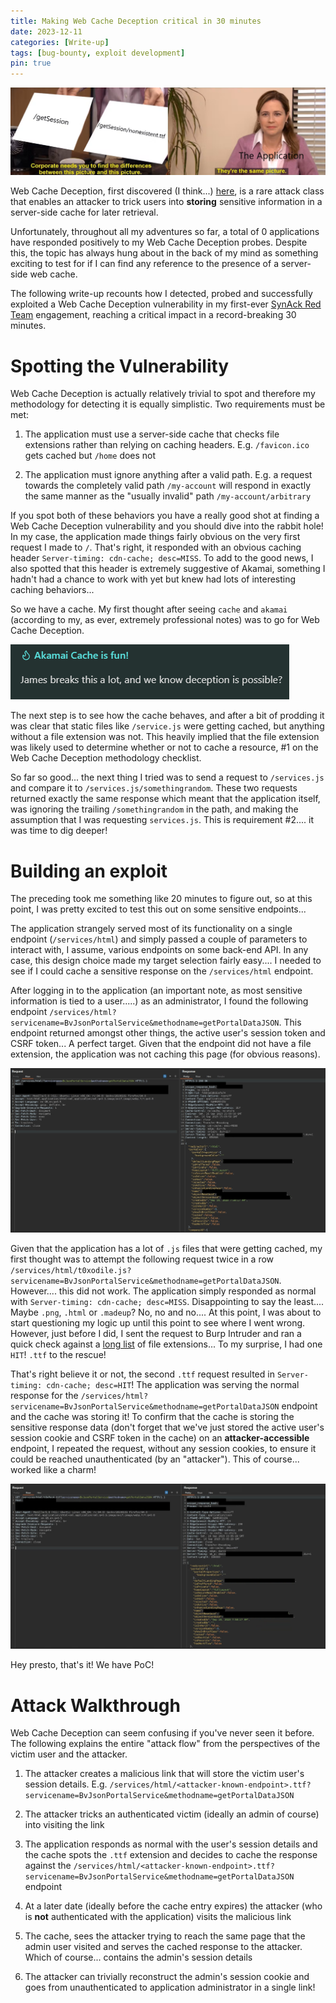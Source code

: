 ```yaml
---
title: Making Web Cache Deception critical in 30 minutes
date: 2023-12-11
categories: [Write-up]
tags: [bug-bounty, exploit development]
pin: true
---
```


![Web Cache Deception Meme](../assets/Deception-Meme.png)

Web Cache Deception, first discovered (I think...) [here](https://www.blackhat.com/docs/us-17/wednesday/us-17-Gil-Web-Cache-Deception-Attack-wp.pdf), is a rare attack class that enables an attacker to trick users into **storing** sensitive information in a server-side cache for later retrieval.

Unfortunately, throughout all my adventures so far, a total of 0 applications have responded positively to my Web Cache Deception probes. Despite this, the topic has always hung about in the back of my mind as something exciting to test for if I can find any reference to the presence of a server-side web cache.

The following write-up recounts how I detected, probed and successfully exploited a Web Cache Deception vulnerability in my first-ever [SynAck Red Team](https://www.synack.com/red-team/) engagement, reaching a critical impact in a record-breaking 30 minutes.

# Spotting the Vulnerability

Web Cache Deception is actually relatively trivial to spot and therefore my methodology for detecting it is equally simplistic. Two requirements must be met:

1. The application must use a server-side cache that checks file extensions rather than relying on caching headers. E.g. `/favicon.ico` gets cached but `/home` does not
    
2. The application must ignore anything after a valid path. E.g. a request towards the completely valid path `/my-account` will respond in exactly the same manner as the "usually invalid" path `/my-account/arbitrary`
    

If you spot both of these behaviors you have a really good shot at finding a Web Cache Deception vulnerability and you should dive into the rabbit hole! In my case, the application made things fairly obvious on the very first request I made to `/`. That's right, it responded with an obvious caching header `Server-timing: cdn-cache; desc=MISS`. To add to the good news, I also spotted that this header is extremely suggestive of Akamai, something I hadn't had a chance to work with yet but knew had lots of interesting caching behaviors...

So we have a cache. My first thought after seeing `cache` and `akamai` (according to my, as ever, extremely professional notes) was to go for Web Cache Deception.

![](../assets/Notes-James.png)

The next step is to see how the cache behaves, and after a bit of prodding it was clear that static files like `/service.js` were getting cached, but anything without a file extension was not. This heavily implied that the file extension was likely used to determine whether or not to cache a resource, #1 on the Web Cache Deception methodology checklist.

So far so good... the next thing I tried was to send a request to `/services.js` and compare it to `/services.js/somethingrandom`. These two requests returned exactly the same response which meant that the application itself, was ignoring the trailing `/somethingrandom` in the path, and making the assumption that I was requesting `services.js`. This is requirement #2.... it was time to dig deeper!

# Building an exploit

The preceding took me something like 20 minutes to figure out, so at this point, I was pretty excited to test this out on some sensitive endpoints...

The application strangely served most of its functionality on a single endpoint (`/services/html`) and simply passed a couple of parameters to interact with, I assume, various endpoints on some back-end API. In any case, this design choice made my target selection fairly easy.... I needed to see if I could cache a sensitive response on the `/services/html` endpoint.

After logging in to the application (an important note, as most sensitive information is tied to a user.....) as an administrator, I found the following endpoint `/services/html?servicename=BvJsonPortalService&methodname=getPortalDataJSON`. This endpoint returned amongst other things, the active user's session token and CSRF token... A perfect target. Given that the endpoint did not have a file extension, the application was not caching this page (for obvious reasons).

![](../assets/Deception%20Target.png)

Given that the application has a lot of `.js` files that were getting cached, my first thought was to attempt the following request twice in a row `/services/html/t0xodile.js?servicename=BvJsonPortalService&methodname=getPortalDataJSON`. However.... this did not work. The application simply responded as normal with `Server-timing: cdn-cache; desc=MISS`. Disappointing to say the least.... Maybe `.png`, `.html` or `.madeup`? No, no and no.... At this point, I was about to start questioning my logic up until this point to see where I went wrong. However, just before I did, I sent the request to Burp Intruder and ran a quick check against a [long list](https://github.com/danielmiessler/SecLists/blob/master/Fuzzing/extension-test.txt) of file extensions... To my surprise, I had one `HIT`! `.ttf` to the rescue!

That's right believe it or not, the second `.ttf` request resulted in `Server-timing: cdn-cache; desc=HIT`! The application was serving the normal response for the `/services/html?servicename=BvJsonPortalService&methodname=getPortalDataJSON` endpoint and the cache was storing it! To confirm that the cache is storing the sensitive response data (don't forget that we've just stored the active user's session cookie and CSRF token in the cache) on an **attacker-accessible** endpoint, I repeated the request, without any session cookies, to ensure it could be reached unauthenticated (by an "attacker"). This of course... worked like a charm!

![](../assets/Deception%20Target%20Hit.png)

Hey presto, that's it! We have PoC!

# Attack Walkthrough

Web Cache Deception can seem confusing if you've never seen it before. The following explains the entire "attack flow" from the perspectives of the victim user and the attacker.

1. The attacker creates a malicious link that will store the victim user's session details. E.g. `/services/html/<attacker-known-endpoint>.ttf?servicename=BvJsonPortalService&methodname=getPortalDataJSON`
    
2. The attacker tricks an authenticated victim (ideally an admin of course) into visiting the link
    
3. The application responds as normal with the user's session details and the cache spots the `.ttf` extension and decides to cache the response against the `/services/html/<attacker-known-endpoint>.ttf?servicename=BvJsonPortalService&methodname=getPortalDataJSON` endpoint
    
4. At a later date (ideally before the cache entry expires) the attacker (who is **not** authenticated with the application) visits the malicious link
    
5. The cache, sees the attacker trying to reach the same page that the admin user visited and serves the cached response to the attacker. Which of course... contains the admin's session details
    
6. The attacker can trivially reconstruct the admin's session cookie and goes from unauthenticated to application administrator in a single link!